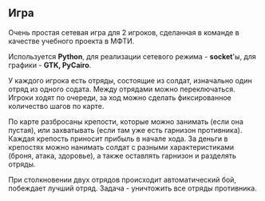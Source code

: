 ## Игра
Очень простая сетевая игра для 2 игроков, сделанная в команде в качестве учебного проекта в МФТИ.

Используется **Python**, для реализации сетевого режима - **socket**'ы, для графики - **GTK, PyCairo**.

У каждого игрока есть отряды, состоящие из солдат, изначально один отряд из одного содата.
Между отрядами можно переключаться.
Игроки ходят по очереди, за ход можно сделать фиксированное количество шагов по карте.

По карте разбросаны крепости, которые можно занимать (если она пустая), или захватывать (если там уже есть гарнизон противника).
Каждая крепость приносит прибыль в начале хода. За деньги в крепостях можно нанимать солдат с разными характеристиками (броня, атака, здоровье),
а также оставлять гарнизон и разделять отряды.

При столкновении двух отрядов происходит автоматический бой, побеждает лучший отряд. Задача - уничтожить все отряды противника.
